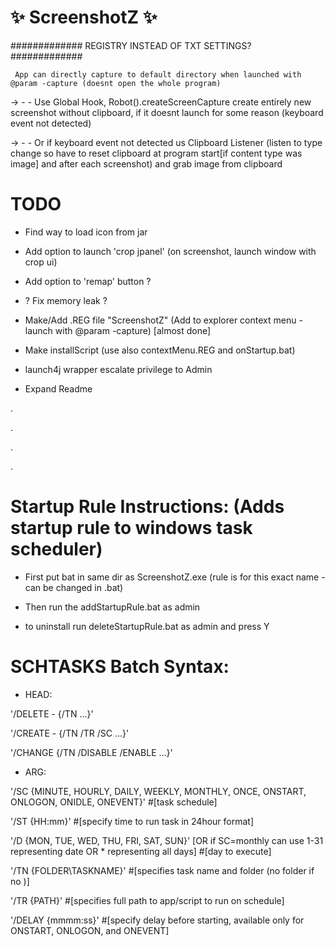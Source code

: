 #            :sparkles: ScreenshotZ :sparkles:

############# REGISTRY INSTEAD OF TXT SETTINGS? #############


     App can directly capture to default directory when launched with @param -capture (doesnt open the whole program)


-> - -    Use Global Hook, Robot().createScreenCapture create entirely new screenshot without clipboard, if it doesnt launch for some reason (keyboard event not detected)

-> - -    Or if keyboard event not detected us Clipboard Listener (listen to type change so have to reset clipboard at program start[if content type was image] and after each screenshot) and grab image from clipboard

# TODO

- Find way to load icon from jar

- Add option to launch 'crop jpanel' (on screenshot, launch window with crop ui)

- Add option to 'remap' button ?

- ? Fix memory leak ?

- Make/Add .REG file "ScreenshotZ" (Add to explorer context menu - launch with @param -capture) [almost done]

- Make installScript (use also contextMenu.REG and onStartup.bat)

- launch4j wrapper escalate privilege to Admin

- Expand Readme

.

.

.

.


# Startup Rule Instructions: (Adds startup rule to windows task scheduler)

*	First put bat in same dir as ScreenshotZ.exe (rule is for this exact name - can be changed in .bat)

*	Then run the addStartupRule.bat as admin
	
*	to uninstall run deleteStartupRule.bat as admin and press Y



# SCHTASKS Batch Syntax:
* HEAD:

'/DELETE - {/TN ...}'

'/CREATE - {/TN /TR /SC ...}'

'/CHANGE {/TN /DISABLE /ENABLE ...}'

* ARG:

'/SC {MINUTE, HOURLY, DAILY, WEEKLY, MONTHLY, ONCE, ONSTART, ONLOGON, ONIDLE, ONEVENT}' #[task schedule]

'/ST {HH:mm}' #[specify time to run task in 24hour format]

'/D {MON, TUE, WED, THU, FRI, SAT, SUN}' [OR if SC=monthly can use 1-31 representing date OR * representing all days] #[day to execute]

'/TN {FOLDER\TASKNAME}' #[specifies task name and folder (no folder if no \)]

'/TR {PATH}' #[specifies full path to app/script to run on schedule]

'/DELAY {mmmm:ss}' #[specify delay before starting, available only for ONSTART, ONLOGON, and ONEVENT]
